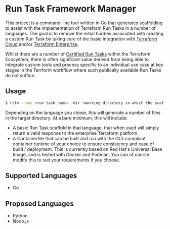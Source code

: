 # Run Task Framework Manager

This project is a command-line tool written in Go that generates scaffolding to assist with the implementation of Terraform Run Tasks in a number of languages. The goal is to remove the initial hurdles associated with creating a custom Run Task by taking care of the basic integration with [Terraform Cloud](https://developer.hashicorp.com/terraform/cloud-docs/workspaces/settings/run-tasks) and/or [Terraform Enterprise](https://developer.hashicorp.com/terraform/enterprise/workspaces/settings/run-tasks).

Whilst there are a number of [Certified Run Tasks](https://registry.terraform.io/browse/run-tasks) within the Terraform Ecosystem, there is often signifcant value derived from being able to integrate custom tools and process specific to an individual use case at key stages in the Terrform workflow where such publically available Run Tasks do not suffice.
 
## Usage

```bash
$ rtfm -name <run task name> -dir <working directory in which the scaffolding will be generated> -language <the runtime language>
```

Depending on the language you chose, this will generate a number of files in the target directory. At a bare minimum, this will include:

* A basic Run Task scaffold in that language, that when used will simply return a valid response to the enterprise Terraform platform.
* A Containerfile that can be built and run with the OCI-compliant container runtime of your choice to ensure consistency and ease of build / deployment. This is currently based on Red Hat's Universal Base Image, and is tested with Docker and Podman. You can of course modify this to suit your requirements if you choose.

## Supported Languages

* Go

## Proposed Languages

* Python
* Node.js
